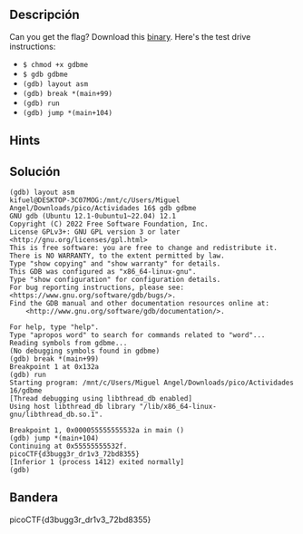 ## Descripción 

Can you get the flag? Download this [binary](https://artifacts.picoctf.net/c/86/gdbme). Here's the test drive instructions:

-   `$ chmod +x gdbme`
-   `$ gdb gdbme`
-   `(gdb) layout asm`
-   `(gdb) break *(main+99)`
-   `(gdb) run`
-   `(gdb) jump *(main+104)`

## Hints



## Solución
```
(gdb) layout asm
kifuel@DESKTOP-3C07MOG:/mnt/c/Users/Miguel Angel/Downloads/pico/Actividades 16$ gdb gdbme
GNU gdb (Ubuntu 12.1-0ubuntu1~22.04) 12.1
Copyright (C) 2022 Free Software Foundation, Inc.
License GPLv3+: GNU GPL version 3 or later <http://gnu.org/licenses/gpl.html>
This is free software: you are free to change and redistribute it.
There is NO WARRANTY, to the extent permitted by law.
Type "show copying" and "show warranty" for details.
This GDB was configured as "x86_64-linux-gnu".
Type "show configuration" for configuration details.
For bug reporting instructions, please see:
<https://www.gnu.org/software/gdb/bugs/>.
Find the GDB manual and other documentation resources online at:
    <http://www.gnu.org/software/gdb/documentation/>.

For help, type "help".
Type "apropos word" to search for commands related to "word"...
Reading symbols from gdbme...
(No debugging symbols found in gdbme)
(gdb) break *(main+99)
Breakpoint 1 at 0x132a
(gdb) run
Starting program: /mnt/c/Users/Miguel Angel/Downloads/pico/Actividades 16/gdbme
[Thread debugging using libthread_db enabled]
Using host libthread_db library "/lib/x86_64-linux-gnu/libthread_db.so.1".

Breakpoint 1, 0x000055555555532a in main ()
(gdb) jump *(main+104)
Continuing at 0x55555555532f.
picoCTF{d3bugg3r_dr1v3_72bd8355}
[Inferior 1 (process 1412) exited normally]
(gdb)

```


## Bandera

picoCTF{d3bugg3r_dr1v3_72bd8355}